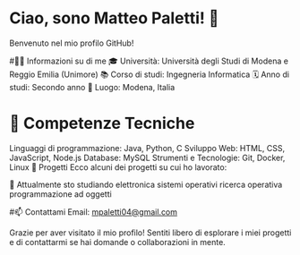 # Ciao, sono Matteo Paletti! 👋
Benvenuto nel mio profilo GitHub!

#👨‍🎓 Informazioni su di me
🎓 Università: Università degli Studi di Modena e Reggio Emilia (Unimore)
📚 Corso di studi: Ingegneria Informatica
🗓️ Anno di studi: Secondo anno
📍 Luogo: Modena, Italia

# 🔧 Competenze Tecniche
Linguaggi di programmazione: Java, Python, C
Sviluppo Web: HTML, CSS, JavaScript, Node.js
Database: MySQL
Strumenti e Tecnologie: Git, Docker, Linux
🚀 Progetti
Ecco alcuni dei progetti su cui ho lavorato:

🌱 Attualmente sto studiando
elettronica
sistemi operativi 
ricerca operativa
programmazione ad oggetti

#📫 Contattami
Email: mpaletti04@gmail.com

Grazie per aver visitato il mio profilo! Sentiti libero di esplorare i miei progetti e di contattarmi se hai domande o collaborazioni in mente.
